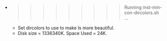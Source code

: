* >>>>>>>>> Running inst-min-con-dircolors.sh ...
  * Set dircolors to use  to make ls more beautiful.
  * Disk size = 1336340K. Space Used = 24K.
